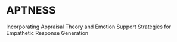 # APTNESS
Incorporating Appraisal Theory and Emotion Support Strategies for Empathetic Response Generation
